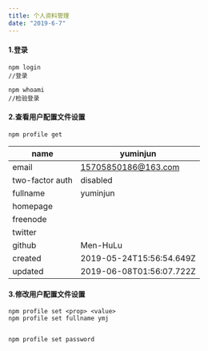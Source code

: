```yaml
---
title: 个人资料管理
date: "2019-6-7"
---
```


#### 1.登录

```
npm login
//登录

npm whoami
//检验登录
```


#### 2.查看用户配置文件设置

```
npm profile get
```

| name            | yuminjun                 |
|-----------------|--------------------------|
| email           | 15705850186@163.com      |
| two-factor auth | disabled                 |
| fullname        | yuminjun                 |
| homepage        |
| freenode        |
| twitter         |
| github          | Men-HuLu                 |
| created         | 2019-05-24T15:56:54.649Z |
| updated         | 2019-06-08T01:56:07.722Z |


#### 3.修改用户配置文件设置

```
npm profile set <prop> <value>
npm profile set fullname ymj


npm profile set password
```

